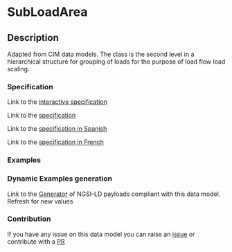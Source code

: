 # SubLoadArea

## Description 

Adapted from CIM data models. The class is the second level in a hierarchical structure for grouping of loads for the purpose of load flow load scaling.
### Specification

Link to the [interactive specification](https://swagger.lab.fiware.org/?url=https://smart-data-models.github.io/dataModel.EnergyCIM/SubLoadArea/swagger.yaml)

Link to the [specification](https://smart-data-models.github.io/dataModel.EnergyCIM/SubLoadArea/doc/spec.md)

Link to the [specification in Spanish](https://smart-data-models.github.io/dataModel.EnergyCIM/SubLoadArea/doc/spec_ES.md)

Link to the [specification in French](https://smart-data-models.github.io/dataModel.EnergyCIM/SubLoadArea/doc/spec_FR.md)
### Examples
### Dynamic Examples generation

Link to the [Generator](https://smartdatamodels.org/extra/ngsi-ld_generator_v0.91.php?schemaUrl=https://raw.githubusercontent.com/smart-data-models/dataModel.EnergyCIM/master/SubLoadArea/schema.json&email=info@smartdatamodels.org) of NGSI-LD payloads compliant with this data model. Refresh for new values
### Contribution

 If you have any issue on this data model you can raise an [issue](https://github.com/smart-data-models/dataModel.EnergyCIM/issues)  or contribute with a [PR](https://github.com/smart-data-models/dataModel.EnergyCIM/pulls)